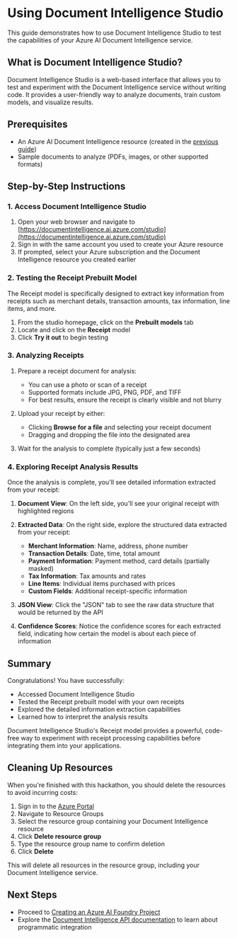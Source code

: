 # Using Document Intelligence Studio

This guide demonstrates how to use Document Intelligence Studio to test the capabilities of your Azure AI Document Intelligence service.

## What is Document Intelligence Studio?

Document Intelligence Studio is a web-based interface that allows you to test and experiment with the Document Intelligence service without writing code. It provides a user-friendly way to analyze documents, train custom models, and visualize results.

## Prerequisites

- An Azure AI Document Intelligence resource (created in the [previous guide](./doc-intelligence-setup.md))
- Sample documents to analyze (PDFs, images, or other supported formats)

## Step-by-Step Instructions

### 1. Access Document Intelligence Studio

1. Open your web browser and navigate to [https://documentintelligence.ai.azure.com/studio](https://documentintelligence.ai.azure.com/studio)
2. Sign in with the same account you used to create your Azure resource
3. If prompted, select your Azure subscription and the Document Intelligence resource you created earlier

### 2. Testing the Receipt Prebuilt Model

The Receipt model is specifically designed to extract key information from receipts such as merchant details, transaction amounts, tax information, line items, and more.

1. From the studio homepage, click on the **Prebuilt models** tab
2. Locate and click on the **Receipt** model
3. Click **Try it out** to begin testing

### 3. Analyzing Receipts

1. Prepare a receipt document for analysis:
   - You can use a photo or scan of a receipt
   - Supported formats include JPG, PNG, PDF, and TIFF
   - For best results, ensure the receipt is clearly visible and not blurry

2. Upload your receipt by either:
   - Clicking **Browse for a file** and selecting your receipt document
   - Dragging and dropping the file into the designated area

3. Wait for the analysis to complete (typically just a few seconds)

### 4. Exploring Receipt Analysis Results

Once the analysis is complete, you'll see detailed information extracted from your receipt:

1. **Document View**: On the left side, you'll see your original receipt with highlighted regions
   
2. **Extracted Data**: On the right side, explore the structured data extracted from your receipt:
   - **Merchant Information**: Name, address, phone number
   - **Transaction Details**: Date, time, total amount
   - **Payment Information**: Payment method, card details (partially masked)
   - **Tax Information**: Tax amounts and rates
   - **Line Items**: Individual items purchased with prices
   - **Custom Fields**: Additional receipt-specific information

3. **JSON View**: Click the "JSON" tab to see the raw data structure that would be returned by the API

4. **Confidence Scores**: Notice the confidence scores for each extracted field, indicating how certain the model is about each piece of information



## Summary

Congratulations! You have successfully:
- Accessed Document Intelligence Studio
- Tested the Receipt prebuilt model with your own receipts
- Explored the detailed information extraction capabilities
- Learned how to interpret the analysis results

Document Intelligence Studio's Receipt model provides a powerful, code-free way to experiment with receipt processing capabilities before integrating them into your applications.

## Cleaning Up Resources

When you're finished with this hackathon, you should delete the resources to avoid incurring costs:

1. Sign in to the [Azure Portal](https://portal.azure.com)
2. Navigate to Resource Groups
3. Select the resource group containing your Document Intelligence resource
4. Click **Delete resource group**
5. Type the resource group name to confirm deletion
6. Click **Delete**

This will delete all resources in the resource group, including your Document Intelligence service.

## Next Steps

- Proceed to [Creating an Azure AI Foundry Project](./ai-foundry-project.md)
- Explore the [Document Intelligence API documentation](https://learn.microsoft.com/rest/api/aiservices/document-intelligence/) to learn about programmatic integration
